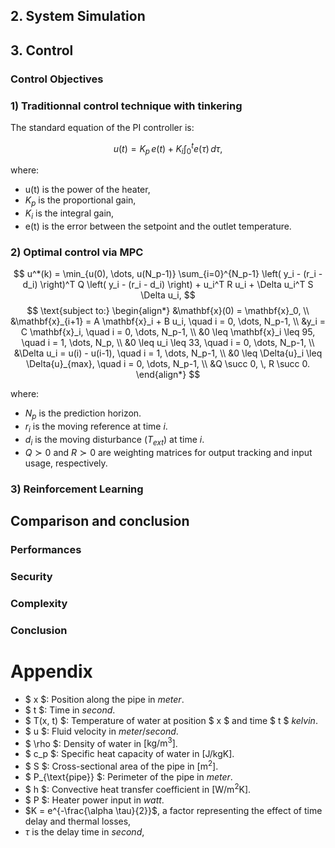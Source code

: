 ## 2. System Simulation

## 3. Control

### Control Objectives

### 1) Traditionnal control technique with tinkering

The standard equation of the PI controller is:

$$
u(t) = K_p \, e(t) + K_i \int_0^t e(\tau) \, d\tau,
$$

where:
- u(t) is the power of the heater,
- $K_p$ is the proportional gain,
- $K_i$ is the integral gain,
- e(t) is the error between the setpoint and the outlet temperature.


### 2) Optimal control via MPC


$$
u^*(k) = \min_{u(0), \dots, u(N_p-1)}
\sum_{i=0}^{N_p-1} \left( y_i - (r_i - d_i) \right)^T Q \left( y_i - (r_i - d_i) \right) + u_i^T R u_i + \Delta u_i^T S \Delta u_i,
$$
$$
\text{subject to:}
\begin{align*}
&\mathbf{x}(0) = \mathbf{x}_0, \\
&\mathbf{x}_{i+1} = A \mathbf{x}_i + B u_i, \quad i = 0, \dots, N_p-1, \\
&y_i = C \mathbf{x}_i, \quad i = 0, \dots, N_p-1, \\
&0 \leq \mathbf{x}_i \leq 95, \quad i = 1, \dots, N_p, \\
&0 \leq u_i \leq 33, \quad i = 0, \dots, N_p-1, \\
&\Delta u_i = u(i) - u(i-1), \quad i = 1, \dots, N_p-1, \\
&0 \leq \Delta{u}_i \leq \Delta{u}_{max}, \quad i = 0, \dots, N_p-1, \\
&Q \succ 0, \, R \succ 0.
\end{align*}
$$

where:
- $N_p$ is the prediction horizon.
- $r_i$ is the moving reference at time $i$.
- $d_i$ is the moving disturbance ($T_{ext}$) at time $i$.
- $Q \succ 0$ and $R \succ 0$ are weighting matrices for output tracking and input usage, respectively.


### 3) Reinforcement Learning

## Comparison and conclusion

### Performances

### Security

### Complexity


### Conclusion



# Appendix

- $ x $: Position along the pipe in $meter$.
- $ t $: Time in $second$.
- $ T(x, t) $: Temperature of water at position $ x $ and time $ t $ $kelvin$.
- $ u $: Fluid velocity in $meter/second$.
- $ \rho $: Density of water in $[ \si{\kilogram\per\meter\cubed} ]$.
- $ c_p $: Specific heat capacity of water in $[ \si{\joule\per\kilogram\kelvin} ]$.
- $ S $: Cross-sectional area of the pipe in $[ \si{\meter\squared} ]$.
- $ P_{\text{pipe}} $: Perimeter of the pipe in $meter$.
- $ h $: Convective heat transfer coefficient in $[ \si{\watt\per\meter\squared\kelvin} ]$.
- $ P $: Heater power input in $watt$.
- $K = e^{-\frac{\alpha \tau}{2}}$, a factor representing the effect of time delay and thermal losses,
- $\tau$ is the delay time in $second$,